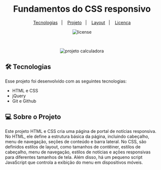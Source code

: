 <h1 align="center"> Fundamentos do CSS responsivo</h1>

<p align="center">
  <a href="#tecnologias">Tecnologias</a>&nbsp;&nbsp;&nbsp;|&nbsp;&nbsp;&nbsp;
  <a href="#projeto">Projeto</a>&nbsp;&nbsp;&nbsp;|&nbsp;&nbsp;&nbsp;
  <a href="#layout">Layout</a>&nbsp;&nbsp;&nbsp;|&nbsp;&nbsp;&nbsp;
  <a href="#memo-Licença">Licença</a>
</p>

<p align="center">
  <img alt="license" src="https://img.shields.io/static/v1?label=license&message=MIT&color=49AA26&labelColor=000000">
</p>

<br>

<p align="center">
  <img alt="projeto calculadora" src="https://i.imgur.com/psda4SY.png">
</p>

## 🛠️ Tecnologias

Esse projeto foi desenvolvido com as seguintes tecnologias:

- HTML e CSS
- jQuery
- Git e Github

## 💻 Sobre o Projeto

Este projeto HTML e CSS cria uma página de portal de notícias responsiva. No HTML, ele define a estrutura básica da página, incluindo cabeçalho, menu de navegação, seções de conteúdo e barra lateral. No CSS, são definidos estilos de layout, como tamanhos de contêiner, estilos de cabeçalho, menu de navegação, estilos de notícias e ações responsivas para diferentes tamanhos de tela. Além disso, há um pequeno script JavaScript que controla a exibição do menu em dispositivos móveis.

